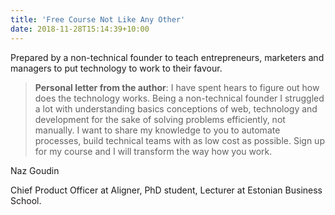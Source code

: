 ```yaml
---
title: 'Free Course Not Like Any Other'
date: 2018-11-28T15:14:39+10:00
---
```


Prepared by a non-technical founder to teach entrepreneurs, marketers and managers to put technology to work to their favour.

>**Personal letter from the author**:
I have spent hears to figure out how does the technology works. 
Being a non-technical founder I struggled a lot with understanding basics conceptions of web, technology and development for the sake of solving problems efficiently, not manually. I want to share my knowledge to you to automate  processes, build technical teams with as low cost as possible. Sign up for my course and I will transform the way how you work.

Naz Goudin

Chief Product Officer at Aligner, PhD student, Lecturer at Estonian Business School.